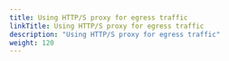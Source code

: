```yaml
---
title: Using HTTP/S proxy for egress traffic
linkTitle: Using HTTP/S proxy for egress traffic
description: "Using HTTP/S proxy for egress traffic"
weight: 120
---
```

